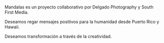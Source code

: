 Mandalas es un proyecto collaborativo por Delgado Photography y South First Media. 

Deseamos regar mensajes positivos para la humanidad desde Puerto Rico y Hawaii. 

Deseamos transformación a través de la creatividad. 
